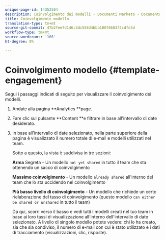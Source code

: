 ```yaml
---
unique-page-id: 14352504
description: Coinvolgimento dei modelli - Documenti Marketo - Documentazione del prodotto
title: Coinvolgimento modello
translation-type: tm+mt
source-git-commit: 47b2fee7d146c3dc558d4bbb10070683f4cdfd3d
workflow-type: tm+mt
source-wordcount: '166'
ht-degree: 0%

---
```



# Coinvolgimento modello {#template-engagement}

Segui i passaggi indicati di seguito per visualizzare il coinvolgimento dei modelli.

1. Andate alla pagina **Analytics **page.
1. Fare clic sul pulsante **Content **e filtrare in base all&#39;intervallo di date desiderato.
1. In base all&#39;intervallo di date selezionato, nella parte superiore della pagina è visualizzato il numero totale di e-mail e modelli utilizzati nel team.

   Sotto a questo, la vista è suddivisa in tre sezioni:

   **Arma** Segreta - Un modello `not yet shared` in tutto il team che sta ottenendo un sacco di coinvolgimento

   **Massimo coinvolgimento** - Un modello `already shared` all&#39;interno del team che lo sta uccidendo nel coinvolgimento

   **Più basso livello di coinvolgimento** - Un modello che richiede un certo rielaborazione del tasso di coinvolgimento (questo modello `can either be shared or unshared` in tutto il team)

   Da qui, scorri verso il basso e vedi tutti i modelli creati nel tuo team in base ai loro tassi di visualizzazione all&#39;interno dell&#39;intervallo di date selezionato. A livello di singolo modello potete vedere: chi lo ha creato, sia che sia condiviso, il numero di e-mail con cui è stato utilizzato e i dati di tracciamento (visualizzazioni, clic, risposte).

